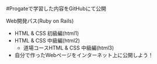 #Progateで学習した内容をGitHubにて公開

Web開発パス(Ruby on Rails) 
- HTML & CSS 初級編(html1)
- HTML & CSS 中級編(html2) 
  - 道場コースHTML & CSS 中級編(html3) 
- 自分で作ったWebページをインターネット上に公開しよう！

